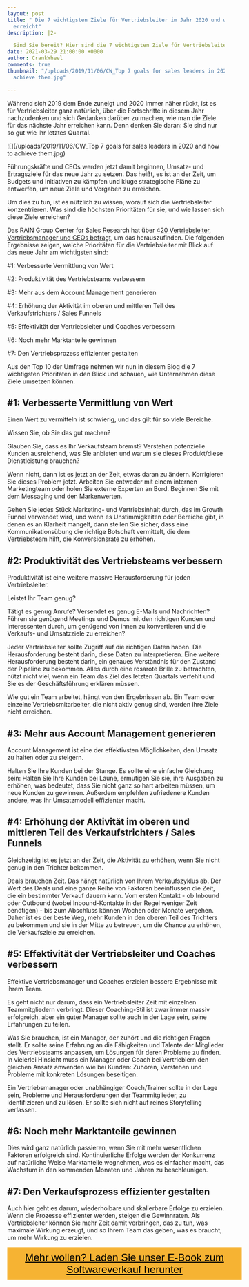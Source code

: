 ```yaml
---
layout: post
title: " Die 7 wichtigsten Ziele für Vertriebsleiter im Jahr 2020 und wie man sie
  erreicht"
description: |2-

  Sind Sie bereit? Hier sind die 7 wichtigsten Ziele für Vertriebsleiter im Jahr 2020!
date: 2021-03-29 21:00:00 +0000
author: CrankWheel
comments: true
thumbnail: "/uploads/2019/11/06/CW_Top 7 goals for sales leaders in 2020 and how to
  achieve them.jpg"

---
```

Während sich 2019 dem Ende zuneigt und 2020 immer näher rückt, ist es für Vertriebsleiter ganz natürlich, über die Fortschritte in diesem Jahr nachzudenken und sich Gedanken darüber zu machen, wie man die Ziele für das nächste Jahr erreichen kann. Denn denken Sie daran: Sie sind nur so gut wie Ihr letztes Quartal.

![](/uploads/2019/11/06/CW_Top 7 goals for sales leaders in 2020 and how to achieve them.jpg)

Führungskräfte und CEOs werden jetzt damit beginnen, Umsatz- und Ertragsziele für das neue Jahr zu setzen. Das heißt, es ist an der Zeit, um Budgets und Initiativen zu kämpfen und kluge strategische Pläne zu entwerfen, um neue Ziele und Vorgaben zu erreichen.

Um dies zu tun, ist es nützlich zu wissen, worauf sich die Vertriebsleiter konzentrieren. Was sind die höchsten Prioritäten für sie, und wie lassen sich diese Ziele erreichen?

Das RAIN Group Center for Sales Research hat über [420 Vertriebsleiter, Vertriebsmanager und CEOs befragt](https://www.rainsalestraining.com/blog/infographic-10-ways-to-achieve-your-top-sales-priorities), um das herauszufinden. Die folgenden Ergebnisse zeigen, welche Prioritäten für die Vertriebsleiter mit Blick auf das neue Jahr am wichtigsten sind:

\#1: Verbesserte Vermittlung von Wert

\#2: Produktivität des Vertriebsteams verbessern

\#3: Mehr aus dem Account Management generieren

\#4: Erhöhung der Aktivität im oberen und mittleren Teil des Verkaufstrichters / Sales Funnels

\#5: Effektivität der Vertriebsleiter und Coaches verbessern

\#6: Noch mehr Marktanteile gewinnen

\#7: Den Vertriebsprozess effizienter gestalten

Aus den Top 10 der Umfrage nehmen wir nun in diesem Blog die 7 wichtigsten Prioritäten in den Blick und schauen, wie Unternehmen diese Ziele umsetzen können.

## #1: Verbesserte Vermittlung von Wert

Einen Wert zu vermitteln ist schwierig, und das gilt für so viele Bereiche.

Wissen Sie, ob Sie das gut machen?

Glauben Sie, dass es Ihr Verkaufsteam bremst? Verstehen potenzielle Kunden ausreichend, was Sie anbieten und warum sie dieses Produkt/diese Dienstleistung brauchen?

Wenn nicht, dann ist es jetzt an der Zeit, etwas daran zu ändern. Korrigieren Sie dieses Problem jetzt. Arbeiten Sie entweder mit einem internen Marketingteam oder holen Sie externe Experten an Bord. Beginnen Sie mit dem Messaging und den Markenwerten.

Gehen Sie jedes Stück Marketing- und Vertriebsinhalt durch, das im Growth Funnel verwendet wird, und wenn es Unstimmigkeiten oder Bereiche gibt, in denen es an Klarheit mangelt, dann stellen Sie sicher, dass eine Kommunikationsübung die richtige Botschaft vermittelt, die dem Vertriebsteam hilft, die Konversionsrate zu erhöhen.

## #2: Produktivität des Vertriebsteams verbessern

Produktivität ist eine weitere massive Herausforderung für jeden Vertriebsleiter.

Leistet Ihr Team genug?

Tätigt es genug Anrufe? Versendet es genug E-Mails und Nachrichten? Führen sie genügend Meetings und Demos mit den richtigen Kunden und Interessenten durch, um genügend von ihnen zu konvertieren und die Verkaufs- und Umsatzziele zu erreichen?

Jeder Vertriebsleiter sollte Zugriff auf die richtigen Daten haben. Die Herausforderung besteht darin, diese Daten zu interpretieren. Eine weitere Herausforderung besteht darin, ein genaues Verständnis für den Zustand der Pipeline zu bekommen. Alles durch eine rosarote Brille zu betrachten, nützt nicht viel, wenn ein Team das Ziel des letzten Quartals verfehlt und Sie es der Geschäftsführung erklären müssen.

Wie gut ein Team arbeitet, hängt von den Ergebnissen ab. Ein Team oder einzelne Vertriebsmitarbeiter, die nicht aktiv genug sind, werden ihre Ziele nicht erreichen.

## #3: Mehr aus Account Management generieren

Account Management ist eine der effektivsten Möglichkeiten, den Umsatz zu halten oder zu steigern.

Halten Sie Ihre Kunden bei der Stange. Es sollte eine einfache Gleichung sein: Halten Sie Ihre Kunden bei Laune, ermutigen Sie sie, ihre Ausgaben zu erhöhen, was bedeutet, dass Sie nicht ganz so hart arbeiten müssen, um neue Kunden zu gewinnen. Außerdem empfehlen zufriedenere Kunden andere, was Ihr Umsatzmodell effizienter macht.

## #4: Erhöhung der Aktivität im oberen und mittleren Teil des Verkaufstrichters / Sales Funnels

Gleichzeitig ist es jetzt an der Zeit, die Aktivität zu erhöhen, wenn Sie nicht genug in den Trichter bekommen.

Deals brauchen Zeit. Das hängt natürlich von Ihrem Verkaufszyklus ab. Der Wert des Deals und eine ganze Reihe von Faktoren beeinflussen die Zeit, die ein bestimmter Verkauf dauern kann. Vom ersten Kontakt - ob Inbound oder Outbound (wobei Inbound-Kontakte in der Regel weniger Zeit benötigen) - bis zum Abschluss können Wochen oder Monate vergehen. Daher ist es der beste Weg, mehr Kunden in den oberen Teil des Trichters zu bekommen und sie in der Mitte zu betreuen, um die Chance zu erhöhen, die Verkaufsziele zu erreichen.

## #5: Effektivität der Vertriebsleiter und Coaches verbessern

Effektive Vertriebsmanager und Coaches erzielen bessere Ergebnisse mit ihrem Team.

Es geht nicht nur darum, dass ein Vertriebsleiter Zeit mit einzelnen Teammitgliedern verbringt. Dieser Coaching-Stil ist zwar immer massiv erfolgreich, aber ein guter Manager sollte auch in der Lage sein, seine Erfahrungen zu teilen.

Was Sie brauchen, ist ein Manager, der zuhört und die richtigen Fragen stellt. Er sollte seine Erfahrung an die Fähigkeiten und Talente der Mitglieder des Vertriebsteams anpassen, um Lösungen für deren Probleme zu finden. In vielerlei Hinsicht muss ein Manager oder Coach bei Vertrieblern den gleichen Ansatz anwenden wie bei Kunden: Zuhören, Verstehen und Probleme mit konkreten Lösungen beseitigen.

Ein Vertriebsmanager oder unabhängiger Coach/Trainer sollte in der Lage sein, Probleme und Herausforderungen der Teammitglieder, zu identifizieren und zu lösen. Er sollte sich nicht auf reines Storytelling verlassen.

## #6: Noch mehr Marktanteile gewinnen

Dies wird ganz natürlich passieren, wenn Sie mit mehr wesentlichen Faktoren erfolgreich sind. Kontinuierliche Erfolge werden der Konkurrenz auf natürliche Weise Marktanteile wegnehmen, was es einfacher macht, das Wachstum in den kommenden Monaten und Jahren zu beschleunigen.

## #7: Den Verkaufsprozess effizienter gestalten

Auch hier geht es darum, wiederholbare und skalierbare Erfolge zu erzielen. Wenn die Prozesse effizienter werden, steigen die Gewinnraten. Als Vertriebsleiter können Sie mehr Zeit damit verbringen, das zu tun, was maximale Wirkung erzeugt, und so Ihrem Team das geben, was es braucht, um mehr Wirkung zu erzielen.

<style> .btn-signup { padding-top: 11px !important; border-radius: 0px !important; background-color: #f6b333; text-align: center; padding: 10px 20px !important; border: 0px !important; width: 100%; margin-bottom: 20px; } .btn-signup a { color: black !important; font-family: 'Titillium Web', sans-serif; font-size: 24px !important; font-weight: normal !important; } </style>

<div class="btn-signup"><a style="cursor: pointer;" href="/sign-up-to-download">Mehr wollen? Laden Sie unser E-Book zum Softwareverkauf herunter</a></div>